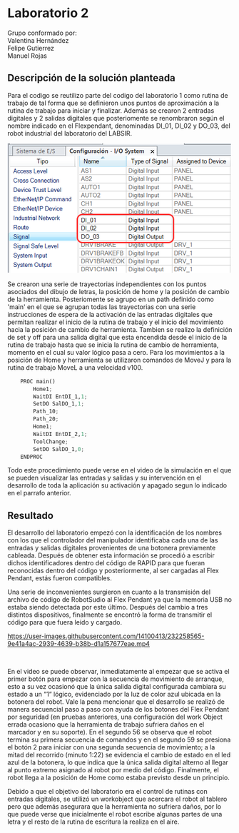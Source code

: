 # Laboratorio 2

Grupo conformado por: <br>
Valentina Hernández <br>
Felipe Gutierrez <br>
Manuel Rojas <br>

## Descripción de la solución planteada

Para el codigo se reutilizo parte del codigo del laboratorio 1 como rutina de trabajo de tal forma que se definieron unos puntos de aproximación a la rutina de trabajo para iniciar y finalizar. Además se crearon 2 entradas digitales y 2 salidas digitales que posteriomente se renombraron según el nombre indicado en el Flexpendant, denominadas DI_01, DI_02 y DO_03, del robot industrial del laboratorio del LABSIR. 

![Configuración de señales en Robot Studio](./Multimedia/signal_config.png "Configuración de señales en Robot Studio")

Se crearon una serie de trayectorias independientes con los puntos asociados del dibujo de letras, la posición de home y la posición de cambio de la herramienta. Posteriomente se agrupo en un path definido como 'main' en el que se agrupan todas las trayectorias con una serie instrucciones de espera de la activación de las entradas digitales que permitan realizar el inicio de la rutina de trabajo y el inicio del movimiento hacia la posición de cambio de herramienta. Tambien se realizo la definición de set y off para una salida digital que esta encendida desde el inicio de la rutina de trabajo hasta que se inicia la rutina de cambio de herramienta, momento en el cual su valor lógico pasa a cero. Para los movimientos a la posición de Home y herramienta se utilizaron comandos de MoveJ y para la rutina de trabajo MoveL a una velocidad v100. 

```python
    PROC main()
		Home1;
		WaitDI EntDI_1,1;
		SetDO SalDO_1,1;
		Path_10;
		Path_20;
		Home1;
		WaitDI EntDI_2,1;
		ToolChange;
		SetDO SalDO_1,0;
    ENDPROC
```

Todo este procedimiento puede verse en el video de la simulación en el que se pueden visualizar las entradas y salidas y su intervención en el desarrollo de toda la aplicación su activación y apagado segun lo indicado en el parrafo anterior.

## Resultado

El desarrollo del laboratorio empezó con la identificación de los nombres con los que el controlador del manipulador identificaba cada una de las entradas y salidas digitales provenientes de una botonera previamente cableada. Después de obtener esta información se procedió a escribir dichos identificadores dentro del código de RAPID para que fueran reconocidas dentro del código y posteriormente, al ser cargadas al Flex Pendant, estás fueron compatibles.

Una serie de inconvenientes surgieron en cuanto a la transmisión del archivo de código de RobotSudio al Flex Pendant ya que la memoria USB no estaba siendo detectada por este último. Después del cambio a tres distintos dispositivos, finalmente se encontró la forma de transmitir el código para que fuera leído y cargado.

https://user-images.githubusercontent.com/14100413/232258565-9e41a4ac-2939-4639-b38b-d1a157677eae.mp4

<br>

En el video se puede observar, inmediatamente al empezar que se activa el primer botón para empezar con la secuencia de movimiento de arranque, esto a su vez ocasionó que la única salida digital configurada cambiara su estado a un “1“ lógico, evidenciado por la luz de color azul ubicada en la botonera del robot. Vale la pena mencionar que el desarrollo se realizó de manera secuencial paso a paso con ayuda de los botones del Flex Pendant por seguridad (en pruebas anteriores, una configuración del work Object errada ocasiono que la herramienta de trabajo sufriera daños en el marcador y en su soporte). En el segundo 56 se observa que el robot termina su primera secuencia de comandos y en el segundo 59 se presiona el botón 2 para iniciar con una segunda secuencia de movimiento; a la mitad del recorrido (minuto 1:22) se evidencia el cambio de estado en el led azul de la botonera, lo que indica que la única salida digital alterno al llegar al punto extremo asignado al robot por medio del código. Finalmente, el robot llega a la posición de Home como estaba previsto desde un principio. 

Debido a que el objetivo del laboratorio era el control de rutinas con entradas digitales, se utilizó un workobject que acercara el robot al tablero pero que además asegurara que la herramienta no sufriera daños, por lo que puede verse que inicialmente el robot escribe algunas partes de una letra y el resto de la rutina de escritura la realiza en el aire.  

